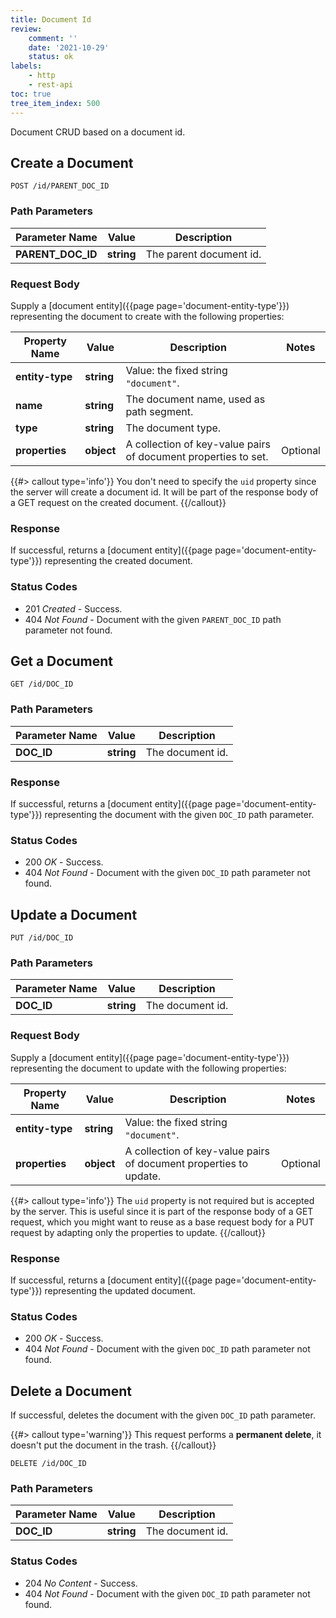 ```yaml
---
title: Document Id
review:
    comment: ''
    date: '2021-10-29'
    status: ok
labels:
    - http
    - rest-api
toc: true
tree_item_index: 500
---
```


Document CRUD based on a document id.

## Create a Document

```
POST /id/PARENT_DOC_ID
```

### Path Parameters

| Parameter Name    | Value      | Description             |
| ----------------- | ---------- | ----------------------- |
| **PARENT_DOC_ID** | **string** | The parent document id. |

### Request Body

Supply a [document entity]({{page page='document-entity-type'}}) representing the document to create with the following properties:

| Property Name   | Value      | Description                                                    | Notes    |
| --------------- | ---------- | -------------------------------------------------------------- | -------- |
| **entity-type** | **string** | Value: the fixed string `"document"`.                          |          |
| **name**        | **string** | The document name, used as path segment.                       |          |
| **type**        | **string** | The document type.                                             |          |
| **properties**  | **object** | A collection of key-value pairs of document properties to set. | Optional |

{{#> callout type='info'}}
You don't need to specify the `uid` property since the server will create a document id. It will be part of the response body of a GET request on the created document.
{{/callout}}

### Response

If successful, returns a [document entity]({{page page='document-entity-type'}}) representing the created document.

### Status Codes

- 201 *Created* - Success.
- 404 *Not Found* - Document with the given `PARENT_DOC_ID` path parameter not found.

## Get a Document

```
GET /id/DOC_ID
```

### Path Parameters

| Parameter Name | Value      | Description      |
| -------------- | ---------- | ---------------- |
| **DOC_ID**     | **string** | The document id. |

### Response

If successful, returns a [document entity]({{page page='document-entity-type'}}) representing the document with the given `DOC_ID` path parameter.

### Status Codes

- 200 *OK* - Success.
- 404 *Not Found* - Document with the given `DOC_ID` path parameter not found.

## Update a Document

```
PUT /id/DOC_ID
```

### Path Parameters

| Parameter Name | Value      | Description      |
| -------------- | ---------- | ---------------- |
| **DOC_ID**     | **string** | The document id. |

### Request Body

Supply a [document entity]({{page page='document-entity-type'}}) representing the document to update with the following properties:

| Property Name   | Value      | Description                                                       | Notes    |
| --------------- | ---------- | ----------------------------------------------------------------- | -------- |
| **entity-type** | **string** | Value: the fixed string `"document"`.                             |          |
| **properties**  | **object** | A collection of key-value pairs of document properties to update. | Optional |

{{#> callout type='info'}}
The `uid` property is not required but is accepted by the server. This is useful since it is part of the response body of a GET request, which you might want to reuse as a base request body for a PUT request by adapting only the properties to update.
{{/callout}}

### Response

If successful, returns a [document entity]({{page page='document-entity-type'}}) representing the updated document.

### Status Codes

- 200 *OK* - Success.
- 404 *Not Found* - Document with the given `DOC_ID` path parameter not found.

## Delete a Document

If successful, deletes the document with the given `DOC_ID` path parameter.

{{#> callout type='warning'}}
This request performs a **permanent delete**, it doesn't put the document in the trash.
{{/callout}}

```
DELETE /id/DOC_ID
```

### Path Parameters

| Parameter Name | Value      | Description      |
| -------------- | ---------- | ---------------- |
| **DOC_ID**     | **string** | The document id. |

### Status Codes

- 204 *No Content* - Success.
- 404 *Not Found* - Document with the given `DOC_ID` path parameter not found.
